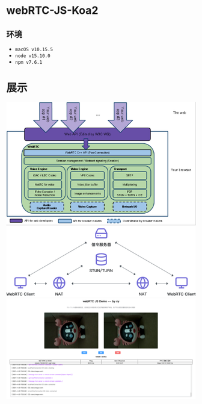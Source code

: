 # webRTC-JS-Koa2
## 环境
- `macOS v10.15.5`
- `node v15.10.0`
- `npm v7.6.1`

# 展示
![webrtc-0](./images/webrtc-0.png)
![webrtc-imooc](./images/webrtc-imooc.png)
![webrtc](./images/webrtc.png)
